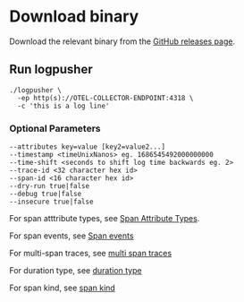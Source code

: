 # Download binary

Download the relevant binary from the [GitHub releases page](https://github.com/agardnerit/logpusher/releases/latest).

## Run logpusher

```
./logpusher \
  -ep http(s)://OTEL-COLLECTOR-ENDPOINT:4318 \
  -c 'this is a log line'
```

### Optional Parameters

```
--attributes key=value [key2=value2...]
--timestamp <timeUnixNanos> eg. 1686545492000000000
--time-shift <seconds to shift log time backwards eg. 2>
--trace-id <32 character hex id>
--span-id <16 character hex id>
--dry-run true|false
--debug true|false
--insecure true|false
```

For span atttribute types, see [Span Attribute Types](../reference/span-attribute-types.md).

For span events, see [Span events](../reference/span-events.md)

For multi-span traces, see [multi span traces](../reference/multi-span-traces.md)

For duration type, see [duration type](../reference/duration-type.md)

For span kind, see [span kind](../reference/span-kind.md)